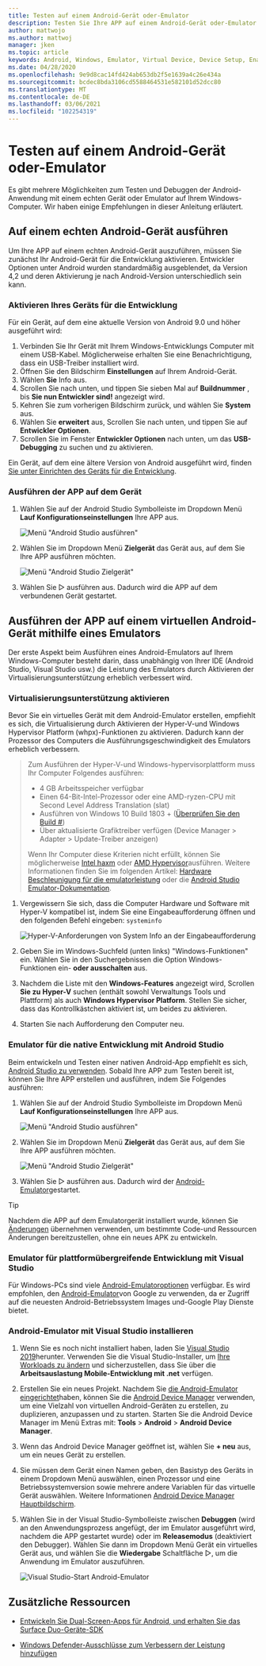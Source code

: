 ```yaml
---
title: Testen auf einem Android-Gerät oder-Emulator
description: Testen Sie Ihre APP auf einem Android-Gerät oder-Emulator von Windows aus, und aktivieren Sie die Virtualisierung mit Hyper-v und Windows Hypervisor Platform (whpx).
author: mattwojo
ms.author: mattwoj
manager: jken
ms.topic: article
keywords: Android, Windows, Emulator, Virtual Device, Device Setup, Enable Device, Developer, Configuration, Virtualization, Visual Studio, Hyper-v, Intel, haxm, AMD, Windows Hypervisor Platform, whpx
ms.date: 04/28/2020
ms.openlocfilehash: 9e9d8cac14fd424ab653db2f5e1639a4c26e434a
ms.sourcegitcommit: bcdec8bda3106cd5588464531e582101d52dcc80
ms.translationtype: MT
ms.contentlocale: de-DE
ms.lasthandoff: 03/06/2021
ms.locfileid: "102254319"
---
```

# <a name="test-on-an-android-device-or-emulator"></a>Testen auf einem Android-Gerät oder-Emulator

Es gibt mehrere Möglichkeiten zum Testen und Debuggen der Android-Anwendung mit einem echten Gerät oder Emulator auf Ihrem Windows-Computer. Wir haben einige Empfehlungen in dieser Anleitung erläutert.

## <a name="run-on-a-real-android-device"></a>Auf einem echten Android-Gerät ausführen

Um Ihre APP auf einem echten Android-Gerät auszuführen, müssen Sie zunächst Ihr Android-Gerät für die Entwicklung aktivieren. Entwickler Optionen unter Android wurden standardmäßig ausgeblendet, da Version 4,2 und deren Aktivierung je nach Android-Version unterschiedlich sein kann.

### <a name="enable-your-device-for-development"></a>Aktivieren Ihres Geräts für die Entwicklung

Für ein Gerät, auf dem eine aktuelle Version von Android 9.0 und höher ausgeführt wird:

1. Verbinden Sie Ihr Gerät mit Ihrem Windows-Entwicklungs Computer mit einem USB-Kabel. Möglicherweise erhalten Sie eine Benachrichtigung, dass ein USB-Treiber installiert wird.
2. Öffnen Sie den Bildschirm **Einstellungen** auf Ihrem Android-Gerät.
3. Wählen **Sie** Info aus.
4. Scrollen Sie nach unten, und tippen Sie sieben Mal auf **Buildnummer** , bis **Sie nun Entwickler sind!** angezeigt wird.
5. Kehren Sie zum vorherigen Bildschirm zurück, und wählen Sie **System** aus.
6. Wählen Sie **erweitert** aus, Scrollen Sie nach unten, und tippen Sie auf **Entwickler Optionen**.
7. Scrollen Sie im Fenster **Entwickler Optionen** nach unten, um das **USB-Debugging** zu suchen und zu aktivieren.

Ein Gerät, auf dem eine ältere Version von Android ausgeführt wird, finden [Sie unter Einrichten des Geräts für die Entwicklung](/xamarin/android/get-started/installation/set-up-device-for-development).

### <a name="run-your-app-on-the-device"></a>Ausführen der APP auf dem Gerät

1. Wählen Sie auf der Android Studio Symbolleiste im Dropdown Menü **Lauf Konfigurationseinstellungen** Ihre APP aus.

    ![Menü "Android Studio ausführen"](../images/android-run-config-menu.png)

2. Wählen Sie im Dropdown Menü **Zielgerät** das Gerät aus, auf dem Sie Ihre APP ausführen möchten.

    ![Menü "Android Studio Zielgerät"](../images/android-target-device-menu.png)

3. Wählen Sie ▷ ausführen aus. Dadurch wird die APP auf dem verbundenen Gerät gestartet.

## <a name="run-your-app-on-a-virtual-android-device-using-an-emulator"></a>Ausführen der APP auf einem virtuellen Android-Gerät mithilfe eines Emulators

Der erste Aspekt beim Ausführen eines Android-Emulators auf Ihrem Windows-Computer besteht darin, dass unabhängig von Ihrer IDE (Android Studio, Visual Studio usw.) die Leistung des Emulators durch Aktivieren der Virtualisierungsunterstützung erheblich verbessert wird.

### <a name="enable-virtualization-support"></a>Virtualisierungsunterstützung aktivieren

Bevor Sie ein virtuelles Gerät mit dem Android-Emulator erstellen, empfiehlt es sich, die Virtualisierung durch Aktivieren der Hyper-V-und Windows Hypervisor Platform (whpx)-Funktionen zu aktivieren. Dadurch kann der Prozessor des Computers die Ausführungsgeschwindigkeit des Emulators erheblich verbessern.

> Zum Ausführen der Hyper-V-und Windows-hypervisorplattform muss Ihr Computer Folgendes ausführen:
>
> * 4 GB Arbeitsspeicher verfügbar
> * Einen 64-Bit-Intel-Prozessor oder eine AMD-ryzen-CPU mit Second Level Address Translation (slat)
> * Ausführen von Windows 10 Build 1803 + ([Überprüfen Sie den Build #](ms-settings:about))
> * Über aktualisierte Grafiktreiber verfügen (Device Manager > Adapter > Update-Treiber anzeigen)
>
> Wenn Ihr Computer diese Kriterien nicht erfüllt, können Sie möglicherweise [Intel haxm](https://github.com/intel/haxm/wiki/Installation-Instructions-on-Windows) oder [AMD Hypervisor](https://github.com/google/android-emulator-hypervisor-driver-for-amd-processors)ausführen. Weitere Informationen finden Sie im folgenden Artikel: [Hardware Beschleunigung für die emulatorleistung](/xamarin/android/get-started/installation/android-emulator/hardware-acceleration) oder die [Android Studio Emulator-Dokumentation](https://developer.android.com/studio/run/emulator).

1. Vergewissern Sie sich, dass die Computer Hardware und Software mit Hyper-V kompatibel ist, indem Sie eine Eingabeaufforderung öffnen und den folgenden Befehl eingeben: `systeminfo`

    ![Hyper-V-Anforderungen von System Info an der Eingabeaufforderung](../images/systeminfo.png)

2. Geben Sie im Windows-Suchfeld (unten links) "Windows-Funktionen" ein. Wählen Sie in den Suchergebnissen die Option Windows-Funktionen ein- **oder ausschalten** aus.

3. Nachdem die Liste mit den **Windows-Features** angezeigt wird, Scrollen **Sie zu** **Hyper-V** suchen (enthält sowohl Verwaltungs Tools und Plattform) als auch **Windows Hypervisor Platform**. Stellen Sie sicher, dass das Kontrollkästchen aktiviert ist, um beides zu aktivieren.

4. Starten Sie nach Aufforderung den Computer neu.

### <a name="emulator-for-native-development-with-android-studio"></a>Emulator für die native Entwicklung mit Android Studio

Beim entwickeln und Testen einer nativen Android-App empfiehlt es sich, [Android Studio zu verwenden](./native-android.md). Sobald Ihre APP zum Testen bereit ist, können Sie Ihre APP erstellen und ausführen, indem Sie Folgendes ausführen:

1. Wählen Sie auf der Android Studio Symbolleiste im Dropdown Menü **Lauf Konfigurationseinstellungen** Ihre APP aus.

    ![Menü "Android Studio ausführen"](../images/android-run-config-menu.png)

2. Wählen Sie im Dropdown Menü **Zielgerät** das Gerät aus, auf dem Sie Ihre APP ausführen möchten.

    ![Menü "Android Studio Zielgerät"](../images/android-target-device-menu.png)

3. Wählen Sie ▷ ausführen aus. Dadurch wird der [Android-Emulator](https://developer.android.com/studio/run/emulator)gestartet.

> [!TIP]
> Nachdem die APP auf dem Emulatorgerät installiert wurde, können Sie [Änderungen](https://developer.android.com/studio/run#apply-changes) übernehmen verwenden, um bestimmte Code-und Ressourcen Änderungen bereitzustellen, ohne ein neues APK zu entwickeln.

### <a name="emulator-for-cross-platform-development-with-visual-studio"></a>Emulator für plattformübergreifende Entwicklung mit Visual Studio

Für Windows-PCs sind viele [Android-Emulatoroptionen](https://www.androidauthority.com/best-android-emulators-for-pc-655308/) verfügbar. Es wird empfohlen, den [Android-Emulator](https://developer.android.com/studio/run/emulator)von Google zu verwenden, da er Zugriff auf die neuesten Android-Betriebssystem Images und-Google Play Dienste bietet.

### <a name="install-android-emulator-with-visual-studio"></a>Android-Emulator mit Visual Studio installieren

1. Wenn Sie es noch nicht installiert haben, laden Sie [Visual Studio 2019](https://visualstudio.microsoft.com/downloads/)herunter. Verwenden Sie die Visual Studio-Installer, um [Ihre Workloads zu ändern](/visualstudio/install/modify-visual-studio?view=vs-2019#modify-workloads) und sicherzustellen, dass Sie über die **Arbeitsauslastung Mobile-Entwicklung mit .net** verfügen.

2. Erstellen Sie ein neues Projekt. Nachdem Sie [die Android-Emulator eingerichtet](/xamarin/android/get-started/installation/android-emulator/)haben, können Sie die [Android Device Manager](/xamarin/android/get-started/installation/android-emulator/device-manager?pivots=windows&tabs=windows#requirements) verwenden, um eine Vielzahl von virtuellen Android-Geräten zu erstellen, zu duplizieren, anzupassen und zu starten. Starten Sie die Android Device Manager im Menü Extras mit: **Tools**  >  **Android**  >  **Android Device Manager**.

3. Wenn das Android Device Manager geöffnet ist, wählen Sie **+ neu** aus, um ein neues Gerät zu erstellen.

4. Sie müssen dem Gerät einen Namen geben, den Basistyp des Geräts in einem Dropdown Menü auswählen, einen Prozessor und eine Betriebssystemversion sowie mehrere andere Variablen für das virtuelle Gerät auswählen. Weitere Informationen [Android Device Manager Hauptbildschirm](/xamarin/android/get-started/installation/android-emulator/device-manager?pivots=windows&tabs=windows#main-screen).

5. Wählen Sie in der Visual Studio-Symbolleiste zwischen **Debuggen** (wird an den Anwendungsprozess angefügt, der im Emulator ausgeführt wird, nachdem die APP gestartet wurde) oder im **Releasemodus** (deaktiviert den Debugger). Wählen Sie dann im Dropdown Menü Gerät ein virtuelles Gerät aus, und wählen Sie die **Wiedergabe** Schaltfläche ▷, um die Anwendung im Emulator auszuführen.

    ![Visual Studio-Start Android-Emulator](../images/vs-target-device-menu.png)

## <a name="additional-resources"></a>Zusätzliche Ressourcen

- [Entwickeln Sie Dual-Screen-Apps für Android, und erhalten Sie das Surface Duo-Geräte-SDK](/dual-screen/android/)

- [Windows Defender-Ausschlüsse zum Verbessern der Leistung hinzufügen](defender-settings.md)